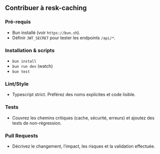 ## Contribuer à resk-caching

### Pré-requis
- Bun installé (voir `https://bun.sh`).
- Définir `JWT_SECRET` pour tester les endpoints `/api/*`.

### Installation & scripts
- `bun install`
- `bun run dev` (watch)
- `bun test`

### Lint/Style
- Typescript strict. Préférez des noms explicites et code lisible.

### Tests
- Couvrez les chemins critiques (cache, sécurité, erreurs) et ajoutez des tests de non-régression.

### Pull Requests
- Décrivez le changement, l’impact, les risques et la validation effectuée.


